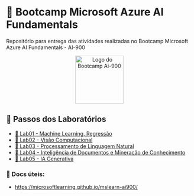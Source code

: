 # 🤖 Bootcamp Microsoft Azure AI Fundamentals

 Repositório para entrega das atividades realizadas no Bootcamp Microsoft Azure AI Fundamentals - AI-900

<p align="center">
  <img src="https://hermes.dio.me/tracks/4d998d5c-36c1-497b-8da0-8db465c820eb.png" alt="Logo do Bootcamp Ai-900" width="130px">
</p>

## 👣 Passos dos Laboratórios 

- [🧪 Lab01 - Machine Learning, Regressão](https://github.com/CarolinaSFreitas/Bootcamp-Azure_AI_Fundamentals/blob/b517c64e8195df8e891fcd5207385535d576b8c9/Lab01-MachineLearning/)
- [🧪 Lab02 - Visão Computacional](https://github.com/CarolinaSFreitas/Bootcamp-Azure_AI_Fundamentals/tree/abb631893b26b75a5b058a267433c4f9ac1dec54/Lab02-Vis%C3%A3oComputacional)
- [🧪 Lab03 - Processamento de Linguagem Natural](https://github.com/CarolinaSFreitas/Bootcamp-Azure_AI_Fundamentals/tree/main/Lab03-Proc.LinguagemNatural/)
- [🧪 Lab04 - Inteligência de Documentos e Mineração de Conhecimento](https://github.com/CarolinaSFreitas/Bootcamp-Azure_AI_Fundamentals/tree/main/Lab04-Intelig.Docs)
- [🧪 Lab05 - IA Generativa](#)

### 📑 Docs úteis:
- https://microsoftlearning.github.io/mslearn-ai900/
